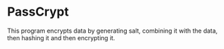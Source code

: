 # PassCrypt
This program encrypts data by generating salt, combining it with the data, then hashing it and then encrypting it.
